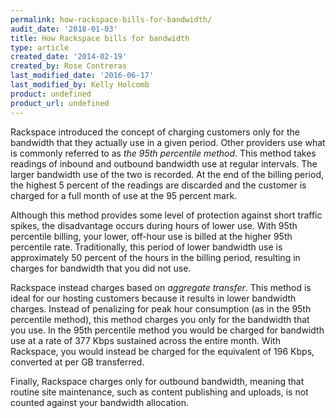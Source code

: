 ```yaml
---
permalink: how-rackspace-bills-for-bandwidth/
audit_date: '2018-01-03'
title: How Rackspace bills for bandwidth
type: article
created_date: '2014-02-19'
created_by: Rose Contreras
last_modified_date: '2016-06-17'
last_modified_by: Kelly Holcomb
product: undefined
product_url: undefined
---
```


Rackspace introduced the concept of charging customers only for the
bandwidth that they actually use in a given period. Other providers use
what is commonly referred to as *the 95th percentile method*. This method
takes readings of inbound and outbound bandwidth use at regular
intervals. The larger bandwidth use of the two is recorded. At the end
of the billing period, the highest 5 percent of the readings are
discarded and the customer is charged for a full month of use at the 95
percent mark.

Although this method provides some level of protection against short
traffic spikes, the disadvantage occurs during hours of lower use. With
95th percentile billing, your lower, off-hour use is billed at the
higher 95th percentile rate. Traditionally, this period of lower
bandwidth use is approximately 50 percent of the hours in the billing
period, resulting in charges for bandwidth that you did not use.

Rackspace instead charges based on *aggregate transfer*. This method is
ideal for our hosting customers because it results in lower bandwidth
charges. Instead of penalizing for peak hour consumption (as in the 95th
percentile method), this method charges you only for the bandwidth that
you use. In the 95th percentile method
you would be charged for bandwidth use at a rate of 377 Kbps sustained
across the entire month. With Rackspace, you would instead be charged
for the equivalent of 196 Kbps, converted at per GB transferred.

Finally, Rackspace charges only for outbound bandwidth, meaning that
routine site maintenance, such as content publishing and uploads, is
not counted against your bandwidth allocation.
